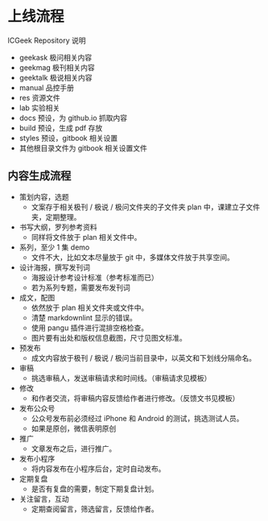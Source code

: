 # 上线流程

ICGeek Repository 说明

- geekask 极问相关内容
- geekmag 极刊相关内容
- geektalk 极说相关内容
- manual 品控手册
- res 资源文件
- lab 实验相关
- docs 预设，为 github.io 抓取内容
- build 预设，生成 pdf 存放
- styles 预设，gitbook 相关设置
- 其他根目录文件为 gitbook 相关设置文件

## 内容生成流程

- 策划内容，选题
  - 文案存于相关极刊 / 极说 / 极问文件夹的子文件夹 plan 中，课建立子文件夹，定期整理。
- 书写大纲，罗列参考资料
  - 同样将文件放于 plan 相关文件中。
- 系列，至少 1 集 demo
  - 文件不大，比如文本尽量放于 git 中，多媒体文件放于共享空间。
- 设计海报，撰写发刊词
  - 海报设计参考设计标准（参考标准而已）
  - 若为系列专题，需要发布发刊词
- 成文，配图
  - 依然放于 plan 相关文件夹或文件中。
  - 清楚 markdownlint 显示的错误。
  - 使用 pangu 插件进行混排空格检查。
  - 图片要有出处和版权信息截图，尺寸见图文标准。
- 预发布
  - 成文内容放于极刊 / 极说 / 极问当前目录中，以英文和下划线分隔命名。
- 审稿
  - 挑选审稿人，发送审稿请求和时间线。（审稿请求见模板）
- 修改
  - 和作者交流，将审稿内容反馈给作者进行修改。（反馈文书见模板）
- 发布公众号
  - 公众号发布前必须经过 iPhone 和 Android 的测试，挑选测试人员。
  - 如果是原创，微信表明原创
- 推广
  - 文章发布之后，进行推广。
- 发布小程序
  - 将内容发布在小程序后台，定时自动发布。
- 定期复盘
  - 是否有复盘的需要，制定下期复盘计划。
- 关注留言，互动
  - 定期查阅留言，筛选留言，反馈给作者。